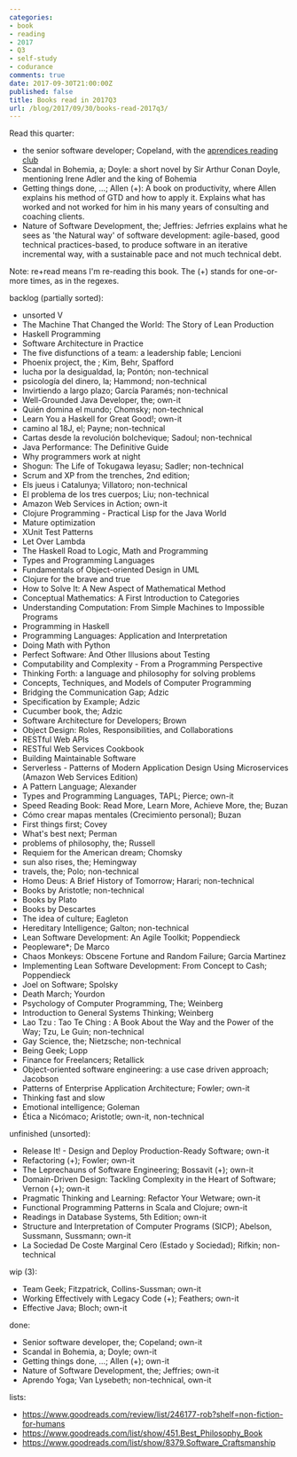 ```yaml
---
categories:
- book
- reading
- 2017
- Q3
- self-study
- codurance
comments: true
date: 2017-09-30T21:00:00Z
published: false
title: Books read in 2017Q3
url: /blog/2017/09/30/books-read-2017q3/
---
```


[deaprendices]: https://twitter.com/@deaprendices
[codurance]: https://twitter.com/@codurance

Read this quarter:

  * the senior software developer; Copeland, with the [aprendices reading club][deaprendices]
  * Scandal in Bohemia, a; Doyle: a short novel by Sir Arthur Conan Doyle, mentioning Irene Adler and the king of Bohemia
  * Getting things done, ...; Allen (+): A book on productivity, where Allen explains his method of GTD and how to apply it. Explains what has worked and not worked for him in his many years of consulting and coaching clients.
  * Nature of Software Development, the; Jeffries: Jefrries explains what he sees as 'the Natural way' of software development: agile-based, good technical practices-based, to produce software in an iterative incremental way, with a sustainable pace and not much technical debt.

Note: re+read means I'm re-reading this book. The (+) stands for one-or-more times, as in the regexes.


<!-- copy-paste the books.md here -->

backlog (partially sorted):

  * unsorted V
  * The Machine That Changed the World: The Story of Lean Production
  * Haskell Programming
  * Software Architecture in Practice
  * The five disfunctions of a team: a leadership fable; Lencioni
  * Phoenix project, the ; Kim, Behr, Spafford
  * lucha por la desigualdad, la; Pontón; non-technical
  * psicología del dinero, la; Hammond; non-technical
  * Invirtiendo a largo plazo; García Paramés; non-technical
  * Well-Grounded Java Developer, the; own-it
  * Quién domina el mundo; Chomsky; non-technical
  * Learn You a Haskell for Great Good!; own-it
  * camino al 18J, el; Payne; non-technical
  * Cartas desde la revolución bolchevique; Sadoul; non-technical
  * Java Performance: The Definitive Guide
  * Why programmers work at night
  * Shogun: The Life of Tokugawa Ieyasu; Sadler; non-technical
  * Scrum and XP from the trenches, 2nd edition;
  * Els jueus i Catalunya; Villatoro; non-technical
  * El problema de los tres cuerpos; Liu; non-technical
  * Amazon Web Services in Action; own-it
  * Clojure Programming - Practical Lisp for the Java World
  * Mature optimization
  * XUnit Test Patterns
  * Let Over Lambda
  * The Haskell Road to Logic, Math and Programming
  * Types and Programming Languages
  * Fundamentals of Object-oriented Design in UML
  * Clojure for the brave and true
  * How to Solve It: A New Aspect of Mathematical Method
  * Conceptual Mathematics: A First Introduction to Categories
  * Understanding Computation: From Simple Machines to Impossible Programs
  * Programming in Haskell
  * Programming Languages: Application and Interpretation
  * Doing Math with Python
  * Perfect Software: And Other Illusions about Testing
  * Computability and Complexity - From a Programming Perspective
  * Thinking Forth: a language and philosophy for solving problems
  * Concepts, Techniques, and Models of Computer Programming
  * Bridging the Communication Gap; Adzic
  * Specification by Example; Adzic
  * Cucumber book, the; Adzic
  * Software Architecture for Developers; Brown
  * Object Design: Roles, Responsibilities, and Collaborations
  * RESTful Web APIs
  * RESTful Web Services Cookbook
  * Building Maintainable Software
  * Serverless - Patterns of Modern Application Design Using Microservices (Amazon Web Services Edition)
  * A Pattern Language; Alexander
  * Types and Programming Languages, TAPL; Pierce; own-it
  * Speed Reading Book: Read More, Learn More, Achieve More, the; Buzan
  * Cómo crear mapas mentales (Crecimiento personal); Buzan
  * First things first; Covey
  * What's best next; Perman
  * problems of philosophy, the; Russell
  * Requiem for the American dream; Chomsky
  * sun also rises, the; Hemingway
  * travels, the; Polo; non-technical
  * Homo Deus: A Brief History of Tomorrow; Harari; non-technical
  * Books by Aristotle; non-technical
  * Books by Plato
  * Books by Descartes
  * The idea of culture; Eagleton
  * Hereditary Intelligence; Galton; non-technical
  * Lean Software Development: An Agile Toolkit; Poppendieck
  * Peopleware*; De Marco
  * Chaos Monkeys: Obscene Fortune and Random Failure; Garcia Martinez
  * Implementing Lean Software Development: From Concept to Cash; Poppendieck
  * Joel on Software; Spolsky
  * Death March; Yourdon
  * Psychology of Computer Programming, The; Weinberg
  * Introduction to General Systems Thinking; Weinberg
  * Lao Tzu : Tao Te Ching : A Book About the Way and the Power of the Way; Tzu, Le Guin; non-technical
  * Gay Science, the; Nietzsche; non-technical
  * Being Geek; Lopp
  * Finance for Freelancers; Retallick
  * Object-oriented software engineering: a use case driven approach; Jacobson
  * Patterns of Enterprise Application Architecture; Fowler; own-it
  * Thinking fast and slow
  * Emotional intelligence; Goleman
  * Ética a Nicómaco; Aristotle; own-it, non-technical

unfinished (unsorted):

  * Release It! - Design and Deploy Production-Ready Software; own-it
  * Refactoring (+); Fowler; own-it
  * The Leprechauns of Software Engineering; Bossavit (+); own-it
  * Domain-Driven Design: Tackling Complexity in the Heart of Software; Vernon (+); own-it
  * Pragmatic Thinking and Learning: Refactor Your Wetware; own-it
  * Functional Programming Patterns in Scala and Clojure; own-it
  * Readings in Database Systems, 5th Edition; own-it
  * Structure and Interpretation of Computer Programs (SICP); Abelson, Sussmann, Sussmann; own-it
  * La Sociedad De Coste Marginal Cero (Estado y Sociedad); Rifkin; non-technical

wip (3):

  * Team Geek; Fitzpatrick, Collins-Sussman; own-it
  * Working Effectively with Legacy Code (+); Feathers; own-it
  * Effective Java; Bloch; own-it

done:

  * Senior software developer, the; Copeland; own-it
  * Scandal in Bohemia, a; Doyle; own-it
  * Getting things done, ...; Allen (+); own-it
  * Nature of Software Development, the; Jeffries; own-it
  * Aprendo Yoga; Van Lysebeth; non-technical, own-it

lists:

  * https://www.goodreads.com/review/list/246177-rob?shelf=non-fiction-for-humans
  * https://www.goodreads.com/list/show/451.Best_Philosophy_Book
  * https://www.goodreads.com/list/show/8379.Software_Craftsmanship

